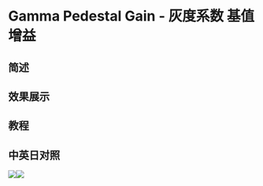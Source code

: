 # Gamma Pedestal Gain - 灰度系数 基值 增益

## 简述

## 效果展示

## 教程

## 中英日对照

![](https://mir.yuelili.com/wp-content/uploads/user/AE/effects/AE-Effects-Color-Gamma/Pedestal/Gain.png)![](https://mir.yuelili.com/wp-content/uploads/user/AE/effects/AE-Effects-Color-Gamma/Pedestal/Gain_cn.png)
